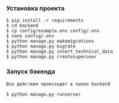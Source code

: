 ### Установка проекта
```
$ pip install -r requirements
$ cd backend
$ cp config/example.env config/.env
$ nano config/.env
$ python manage.py makemigrations
$ python manage.py migrate
$ python manage.py insert_technical_data
$ python manage.py createsuperuser
 ```


### Запуск бэкенда
``
Все действия происходят в папке backend
``
```
$ python manage.py runserver
```



